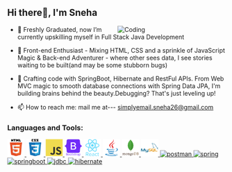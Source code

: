 ## Hi there👋, I'm Sneha

<!--
**SnehaSarkar321/SnehaSarkar321** is a ✨ _special_ ✨ repository because its `README.md` (this file) appears on your GitHub profile.

Here are some ideas to get you started: -->

<img align="right" alt="Coding" width="250" src="https://cdn.dribbble.com/users/4055494/screenshots/15215756/media/d2b66c4ca0192aa26d103448b3d1518b.gif">

- 🔭 Freshly Graduated, now I’m currently upskilling myself in Full Stack Java Development
  
- 💬 Front-end Enthusiast - Mixing HTML, CSS and a sprinkle of JavaScript Magic & Back-end Adventurer - where other sees data, I see stories waiting to be built(and may be some stubborn bugs)

- 🌱 Crafting code with SpringBoot, Hibernate and RestFul APIs. From Web MVC magic to smooth database connections with Spring Data JPA, I'm building brains behind the beauty.Debugging? That's just leveling up!
  
- 📫 How to reach me: mail me at--- simplyemail.sneha26@gmail.com

<h3 align="left">Languages and Tools:</h3>
<p align="left"> 
<a href="https://www.w3.org/html/" target="_blank" rel="noreferrer"> <img src="https://raw.githubusercontent.com/devicons/devicon/master/icons/html5/html5-original-wordmark.svg" alt="html5" width="40" height="40"/> </a>
  <a href="https://www.w3schools.com/css/" target="_blank" rel="noreferrer"> <img src="https://raw.githubusercontent.com/devicons/devicon/master/icons/css3/css3-original-wordmark.svg" alt="css3" width="40" height="40"/> </a>
  <a href="https://developer.mozilla.org/en-US/docs/Web/JavaScript" target="_blank" rel="noreferrer"> <img src="https://raw.githubusercontent.com/devicons/devicon/master/icons/javascript/javascript-original.svg" alt="javascript" width="40" height="40"/> </a> 
  <a href="https://getbootstrap.com" target="_blank" rel="noreferrer"> <img src="https://raw.githubusercontent.com/devicons/devicon/master/icons/bootstrap/bootstrap-plain-wordmark.svg" alt="bootstrap" width="40" height="40"/> </a>
  <a href="https://reactjs.org/" target="_blank" rel="noreferrer"> <img src="https://raw.githubusercontent.com/devicons/devicon/master/icons/react/react-original-wordmark.svg" alt="react" width="40" height="40"/> </a>   
  <a href="https://www.java.com" target="_blank" rel="noreferrer"> <img src="https://raw.githubusercontent.com/devicons/devicon/master/icons/java/java-original.svg" alt="java" width="40" height="40"/> </a> 
  <a href="https://www.mongodb.com/" target="_blank" rel="noreferrer"> <img src="https://raw.githubusercontent.com/devicons/devicon/master/icons/mongodb/mongodb-original-wordmark.svg" alt="mongodb" width="40" height="40"/> </a> <a href="https://www.mysql.com/" target="_blank" rel="noreferrer"> <img src="https://raw.githubusercontent.com/devicons/devicon/master/icons/mysql/mysql-original-wordmark.svg" alt="mysql" width="40" height="40"/> </a> 
  <a href="https://postman.com" target="_blank" rel="noreferrer"> <img src="https://www.vectorlogo.zone/logos/getpostman/getpostman-icon.svg" alt="postman" width="40" height="40"/> </a> 
  <a href="https://spring.io/" target="_blank" rel="noreferrer"> <img src="https://www.vectorlogo.zone/logos/springio/springio-icon.svg" alt="spring" width="40" height="40"/> </a>
   <a href="https://springboot.io/" target="_blank" rel="noreferrer"> <img src="https://alex-bezverkhniy.github.io/images/spring-boot/spring-boot-logo.png" alt="springboot" width="80" height="40"/> </a>
  <a href="https://jdbc.io/" target="_blank" rel="noreferrer"> <img src="https://www.oracle.com/a/ocom/img/jdbc.svg" alt="jdbc" width="40" height="40"/> </a>
  <a href="https://spring.io/" target="_blank" rel="noreferrer"> <img src="https://upload.wikimedia.org/wikipedia/commons/thumb/2/22/Hibernate_logo_a.png/1200px-Hibernate_logo_a.png?20161215215523" alt="hibernate" width="40" height="40"/> </a>
 </p>


